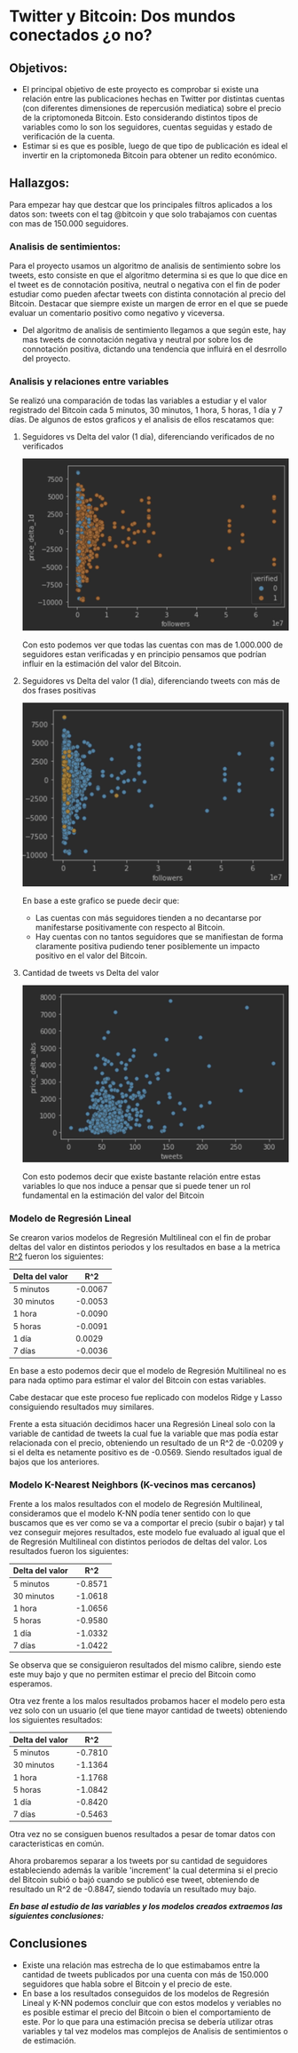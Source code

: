 # Twitter y Bitcoin: Dos mundos conectados ¿o no?

## Objetivos:

- El principal objetivo de este proyecto es comprobar si existe una relación entre las publicaciones hechas en Twitter por distintas cuentas (con diferentes dimensiones de repercusión mediatica) sobre el precio de la criptomoneda Bitcoin. Esto considerando distintos tipos de variables como lo son los seguidores, cuentas seguidas y estado de verificación de la cuenta.
- Estimar si es que es posible, luego de que tipo de publicación es ideal el invertir en la criptomoneda Bitcoin para obtener un redito económico.

## Hallazgos:

Para empezar hay que destcar que los principales filtros aplicados a los datos son: tweets con el tag @bitcoin y que solo trabajamos con cuentas con mas de 150.000 seguidores.

### Analisis de sentimientos:

Para el proyecto usamos un algoritmo de analisis de sentimiento sobre los tweets, esto consiste en que el algoritmo determina si es que lo que dice en el tweet es de connotación positiva, neutral o negativa con el fin de poder estudiar como pueden afectar tweets con distinta connotación al precio del Bitcoin. Destacar que siempre existe un margen de error en el que se puede evaluar un comentario positivo como negativo y viceversa.

- Del algoritmo de analisis de sentimiento llegamos a que según este, hay mas tweets de connotación negativa y neutral por sobre los de connotación positiva, dictando una tendencia que influirá en el desrrollo del proyecto.

### Analisis y relaciones entre variables

Se realizó una comparación de todas las variables a estudiar y el valor registrado del Bitcoin cada 5 minutos, 30 minutos, 1 hora, 5 horas, 1 día y 7 días. De algunos de estos graficos y el analisis de ellos rescatamos que:

1. Seguidores vs Delta del valor (1 día), diferenciando verificados de no verificados

   ![Seguidores vs delta 1 día/ verificados](images/followers_1d_verified.png)

   Con esto podemos ver que todas las cuentas con mas de 1.000.000 de seguidores estan verificadas y en principio pensamos que podrían influir en la estimación del valor del Bitcoin.

2. Seguidores vs Delta del valor (1 día), diferenciando tweets con más de dos frases positivas

   ![Seguidores vs delta 1 día/ positivos](images/followers_1d_positive_m2.png)

   En base a este grafico se puede decir que:
   - Las cuentas con más seguidores tienden a no decantarse por manifestarse positivamente con respecto al Bitcoin.
   - Hay cuentas con no tantos seguidores que se manifiestan de forma claramente positiva pudiendo tener posiblemente un impacto positivo en el valor del Bitcoin.

3. Cantidad de tweets vs Delta del valor
   
   ![scatter tweets/delta](images/tweets_deltaabs.png)
   
   Con esto podemos decir que existe bastante relación entre estas variables lo que nos induce a pensar que si puede tener un rol fundamental en la estimación del valor del Bitcoin

### Modelo de Regresión Lineal

Se crearon varios modelos de Regresión Multilineal con el fin de probar deltas del valor en distintos periodos y los resultados en base a la metrica [R^2](https://sitiobigdata.com/2018/09/03/como-seleccionar-la-metrica-de-evaluacion-correcta-para-los-modelos-de-aprendizaje-automatico-parte-2-metricas-de-regresion/#:~:text=R%C2%B2%20muestra%20qu%C3%A9%20tan%20bien,el%20R%20cuadrado%20ajustado%20disminuir%C3%A1.) fueron los siguientes:

| Delta del valor | R^2     |
|-----------------|---------|
| 5 minutos       | -0.0067 |
| 30 minutos      | -0.0053 |
| 1 hora          | -0.0090 |
| 5 horas         | -0.0091 |
| 1 día           |  0.0029 |
| 7 días          | -0.0036 |

En base a esto podemos decir que el modelo de Regresión Multilineal no es para nada optimo para estimar el valor del Bitcoin con estas variables.

Cabe destacar que este proceso fue replicado con modelos Ridge y Lasso consiguiendo resultados muy similares.

Frente a esta situación decidimos hacer una Regresión Lineal solo con la variable de cantidad de tweets la cual fue la variable que mas podía estar relacionada con el precio, obteniendo un resultado de un R^2 de -0.0209 y si el delta es netamente positivo es de -0.0569. Siendo resultados igual de bajos que los anteriores.

### Modelo K-Nearest Neighbors (K-vecinos mas cercanos)

Frente a los malos resultados con el modelo de Regresión Multilineal, consideramos que el modelo K-NN podía tener sentido con lo que buscamos que es ver como se va a comportar el precio (subir o bajar) y tal vez conseguir mejores resultados, este modelo fue evaluado al igual que el de Regresión Multilineal con distintos periodos de deltas del valor. Los resultados fueron los siguientes:

| Delta del valor | R^2     |
|-----------------|---------|
| 5 minutos       | -0.8571 |
| 30 minutos      | -1.0618 |
| 1 hora          | -1.0656 |
| 5 horas         | -0.9580 |
| 1 día           | -1.0332 |
| 7 días          | -1.0422 |

Se observa que se consiguieron resultados del mismo calibre, siendo este este muy bajo y que no permiten estimar el precio del Bitcoin como esperamos.

Otra vez frente a los malos resultados probamos hacer el modelo pero esta vez solo con un usuario (el que tiene mayor cantidad de tweets) obteniendo los siguientes resultados:

| Delta del valor | R^2     |
|-----------------|---------|
| 5 minutos       | -0.7810 |
| 30 minutos      | -1.1364 |
| 1 hora          | -1.1768 |
| 5 horas         | -1.0842 |
| 1 día           | -0.8420 |
| 7 días          | -0.5463 |

Otra vez no se consiguen buenos resultados a pesar de tomar datos con caracteristicas en común.

Ahora probaremos separar a los tweets por su cantidad de seguidores estableciendo además la varible 'increment' la cual determina si el precio del Bitcoin subió o bajó cuando se publicó ese tweet, obteniendo de resultado un R^2 de -0.8847, siendo todavía un resultado muy bajo.

***En base al estudio de las variables y los modelos creados extraemos las siguientes conclusiones:***

## Conclusiones

- Existe una relación mas estrecha de lo que estimabamos entre la cantidad de tweets publicados por una cuenta con más de 150.000 seguidores que habla sobre el Bitcoin y el precio de este.
- En base a los resultados conseguidos de los modelos de Regresión Lineal y K-NN podemos concluir que con estos modelos y veriables no es posible estimar el precio del Bitcoin o bien el comportamiento de este. Por lo que para una estimación precisa se debería utilizar otras variables y tal vez modelos mas complejos de Analisis de sentimientos o de estimación.
